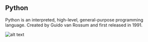 ## Python
Python is an interpreted, high-level, general-purpose programming language. Created by Guido van Rossum and first released in 1991.

![alt text](https://github.com/bacdillon/Python/tree/master/Crash%20Course/image.JPG)
